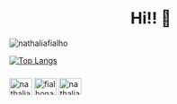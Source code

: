 <h1 align="center"> Hi!! 👋 </h1>

<p align="left"> <img src="https://komarev.com/ghpvc/?username=nathaliafialho" alt="nathaliafialho" /> </p>




[![Top Langs](https://github-readme-stats.vercel.app/api/top-langs/?username=nathaliafialho&layout=compact&theme=dark)](https://github.com/nathaliafialho/github-readme-stats)




<p align="left">

<h3 align="left"></h3>
<a href="https://linkedin.com/in/nathaliafialho" target="blank"><img align="center" src="https://cdn.jsdelivr.net/npm/simple-icons@3.0.1/icons/linkedin.svg" alt="nathaliafialho" height="30" width="40" /></a>
<a href="https://fb.com/fialhonathalia" target="blank"><img align="center" src="https://cdn.jsdelivr.net/npm/simple-icons@3.0.1/icons/facebook.svg" alt="fialhonathalia" height="30" width="40" /></a>
<a href="https://instagram.com/nathaliafsp_" target="blank"><img align="center" src="https://cdn.jsdelivr.net/npm/simple-icons@3.0.1/icons/instagram.svg" alt="nathaliafsp_" height="30" width="40" /></a>
</p>

